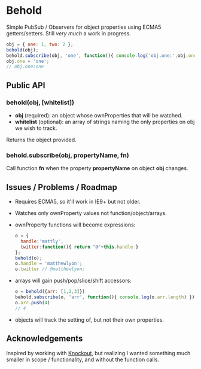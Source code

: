 # Behold

Simple PubSub / Observers for object properties using ECMA5 getters/setters.
Still *very much* a work in progress.

``` javascript
obj = { one: 1, two: 2 };
behold(obj);
behold.subscribe(obj, 'one', function(){ console.log('obj.one:',obj.one); });
obj.one = 'one';
// obj.one:one
```

## Public API

### behold(obj, [whitelist])

- **obj** (required): an object whose ownProperties that will be watched.
- **whitelist** (optional): an array of strings naming the only properties
  on obj we wish to track.

Returns the object provided.

### behold.subscribe(obj, propertyName, fn)

Call function **fn** when the property **propertyName** on object **obj**
changes.

## Issues / Problems / Roadmap

* Requires ECMA5, so it'll work in IE9+ but not older.
* Watches only ownProperty values not function/object/arrays.
* ownProperty functions will become expressions:

    ``` javascript
    o = {
      handle:'mattly',
      twitter:function(){ return "@"+this.handle }
    };
    behold(o);
    o.handle = 'matthewlyon';
    o.twitter // @matthewlyon;
    ```

* arrays will gain push/pop/slice/shift accessors:

    ``` javascript
    o = behold({arr: [1,2,3]})
    behold.subscribe(o, 'arr', function(){ console.log(o.arr.length) })
    o.arr.push(4)
    // 4
    ```

* objects will track the setting of, but not their own properties.

## Acknowledgements

Inspired by working with [Knockout][], but realizing I wanted something much
smaller in scope / functionality, and without the function calls.

[Knockout]: http://knockoutjs.com/
